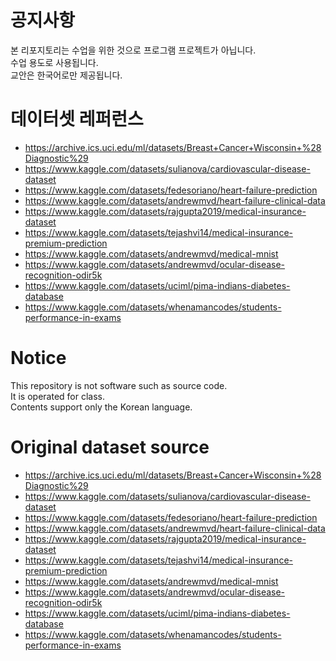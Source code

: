 # 공지사항
본 리포지토리는 수업을 위한 것으로 프로그램 프로젝트가 아닙니다.  
수업 용도로 사용됩니다.  
교안은 한국어로만 제공됩니다.

# 데이터셋 레퍼런스
- https://archive.ics.uci.edu/ml/datasets/Breast+Cancer+Wisconsin+%28Diagnostic%29
- https://www.kaggle.com/datasets/sulianova/cardiovascular-disease-dataset
- https://www.kaggle.com/datasets/fedesoriano/heart-failure-prediction
- https://www.kaggle.com/datasets/andrewmvd/heart-failure-clinical-data
- https://www.kaggle.com/datasets/rajgupta2019/medical-insurance-dataset
- https://www.kaggle.com/datasets/tejashvi14/medical-insurance-premium-prediction
- https://www.kaggle.com/datasets/andrewmvd/medical-mnist
- https://www.kaggle.com/datasets/andrewmvd/ocular-disease-recognition-odir5k
- https://www.kaggle.com/datasets/uciml/pima-indians-diabetes-database
- https://www.kaggle.com/datasets/whenamancodes/students-performance-in-exams

# Notice
This repository is not software such as source code.  
It is operated for class.  
Contents support only the Korean language.

# Original dataset source
- https://archive.ics.uci.edu/ml/datasets/Breast+Cancer+Wisconsin+%28Diagnostic%29
- https://www.kaggle.com/datasets/sulianova/cardiovascular-disease-dataset
- https://www.kaggle.com/datasets/fedesoriano/heart-failure-prediction
- https://www.kaggle.com/datasets/andrewmvd/heart-failure-clinical-data
- https://www.kaggle.com/datasets/rajgupta2019/medical-insurance-dataset
- https://www.kaggle.com/datasets/tejashvi14/medical-insurance-premium-prediction
- https://www.kaggle.com/datasets/andrewmvd/medical-mnist
- https://www.kaggle.com/datasets/andrewmvd/ocular-disease-recognition-odir5k
- https://www.kaggle.com/datasets/uciml/pima-indians-diabetes-database
- https://www.kaggle.com/datasets/whenamancodes/students-performance-in-exams
